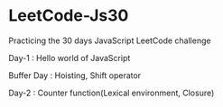 # LeetCode-Js30
Practicing the 30 days JavaScript LeetCode challenge

Day-1 : Hello world of JavaScript 

Buffer Day : Hoisting, Shift operator

Day-2 : Counter function(Lexical environment, Closure)

